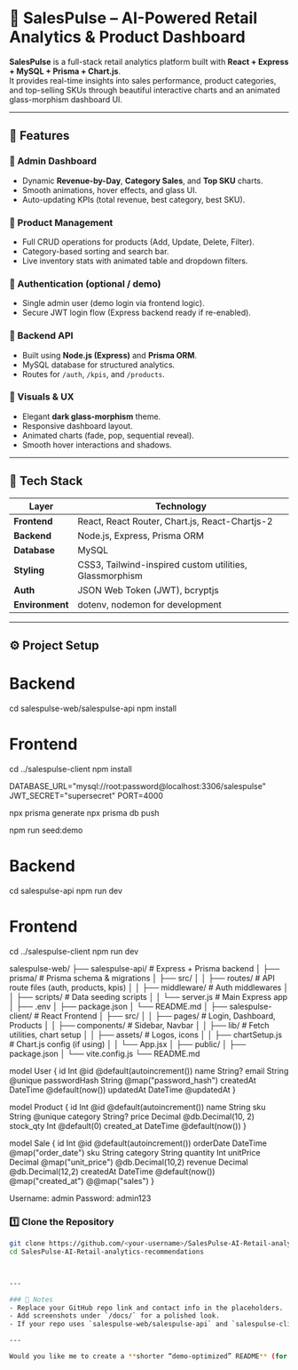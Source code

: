# 🧠 SalesPulse – AI-Powered Retail Analytics & Product Dashboard

**SalesPulse** is a full-stack retail analytics platform built with **React + Express + MySQL + Prisma + Chart.js**.  
It provides real-time insights into sales performance, product categories, and top-selling SKUs through beautiful interactive charts and an animated glass-morphism dashboard UI.

---

## 🚀 Features

### 🔹 Admin Dashboard
- Dynamic **Revenue-by-Day**, **Category Sales**, and **Top SKU** charts.
- Smooth animations, hover effects, and glass UI.
- Auto-updating KPIs (total revenue, best category, best SKU).

### 🔹 Product Management
- Full CRUD operations for products (Add, Update, Delete, Filter).
- Category-based sorting and search bar.
- Live inventory stats with animated table and dropdown filters.

### 🔹 Authentication (optional / demo)
- Single admin user (demo login via frontend logic).
- Secure JWT login flow (Express backend ready if re-enabled).

### 🔹 Backend API
- Built using **Node.js (Express)** and **Prisma ORM**.
- MySQL database for structured analytics.
- Routes for `/auth`, `/kpis`, and `/products`.

### 🔹 Visuals & UX
- Elegant **dark glass-morphism** theme.
- Responsive dashboard layout.
- Animated charts (fade, pop, sequential reveal).
- Smooth hover interactions and shadows.

---

## 🧰 Tech Stack

| Layer | Technology |
|-------|-------------|
| **Frontend** | React, React Router, Chart.js, React-Chartjs-2 |
| **Backend** | Node.js, Express, Prisma ORM |
| **Database** | MySQL |
| **Styling** | CSS3, Tailwind-inspired custom utilities, Glassmorphism |
| **Auth** | JSON Web Token (JWT), bcryptjs |
| **Environment** | dotenv, nodemon for development |

---

## ⚙️ Project Setup

# Backend
cd salespulse-web/salespulse-api
npm install

# Frontend
cd ../salespulse-client
npm install

DATABASE_URL="mysql://root:password@localhost:3306/salespulse"
JWT_SECRET="supersecret"
PORT=4000

npx prisma generate
npx prisma db push

npm run seed:demo

# Backend
cd salespulse-api
npm run dev

# Frontend
cd ../salespulse-client
npm run dev

salespulse-web/
├── salespulse-api/          # Express + Prisma backend
│   ├── prisma/              # Prisma schema & migrations
│   ├── src/
│   │   ├── routes/          # API route files (auth, products, kpis)
│   │   ├── middleware/      # Auth middlewares
│   │   ├── scripts/         # Data seeding scripts
│   │   └── server.js        # Main Express app
│   ├── .env
│   ├── package.json
│   └── README.md
│
├── salespulse-client/       # React Frontend
│   ├── src/
│   │   ├── pages/           # Login, Dashboard, Products
│   │   ├── components/      # Sidebar, Navbar
│   │   ├── lib/             # Fetch utilities, chart setup
│   │   ├── assets/          # Logos, icons
│   │   ├── chartSetup.js    # Chart.js config (if using)
│   │   └── App.jsx
│   ├── public/
│   ├── package.json
│   └── vite.config.js
└── README.md


model User {
  id           Int      @id @default(autoincrement())
  name         String?
  email        String   @unique
  passwordHash String   @map("password_hash")
  createdAt    DateTime @default(now())
  updatedAt    DateTime @updatedAt
}

model Product {
  id         Int      @id @default(autoincrement())
  name       String
  sku        String   @unique
  category   String?
  price      Decimal  @db.Decimal(10, 2)
  stock_qty  Int      @default(0)
  created_at DateTime @default(now())
}

model Sale {
  id         Int      @id @default(autoincrement())
  orderDate  DateTime @map("order_date")
  sku        String
  category   String
  quantity   Int
  unitPrice  Decimal  @map("unit_price") @db.Decimal(10,2)
  revenue    Decimal  @db.Decimal(12,2)
  createdAt  DateTime @default(now()) @map("created_at")
  @@map("sales")
}


Username: admin
Password: admin123



### 1️⃣ Clone the Repository
```bash
git clone https://github.com/<your-username>/SalesPulse-AI-Retail-analytics-recommendations.git
cd SalesPulse-AI-Retail-analytics-recommendations



---

### 🧠 Notes
- Replace your GitHub repo link and contact info in the placeholders.
- Add screenshots under `/docs/` for a polished look.
- If your repo uses `salespulse-web/salespulse-api` and `salespulse-client`, keep folder structure in the README.

---

Would you like me to create a **shorter “demo-optimized” README** (for GitHub front page, lighter with screenshots and badges)?

